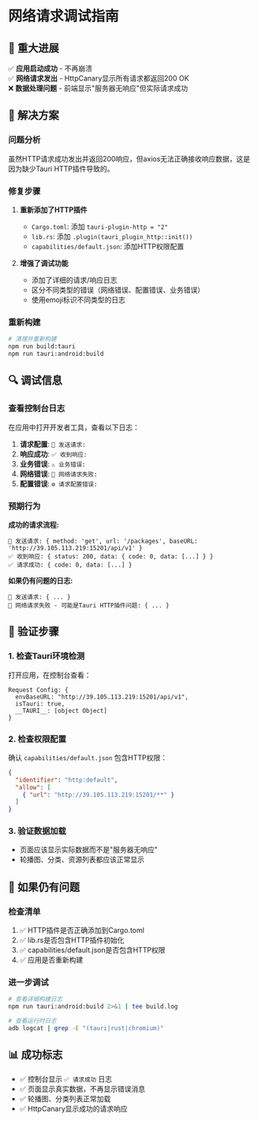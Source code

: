 # 网络请求调试指南

## 🎉 重大进展

✅ **应用启动成功** - 不再崩溃  
✅ **网络请求发出** - HttpCanary显示所有请求都返回200 OK  
❌ **数据处理问题** - 前端显示"服务器无响应"但实际请求成功  

## 🔧 解决方案

### 问题分析
虽然HTTP请求成功发出并返回200响应，但axios无法正确接收响应数据，这是因为缺少Tauri HTTP插件导致的。

### 修复步骤

1. **重新添加了HTTP插件**
   - `Cargo.toml`: 添加 `tauri-plugin-http = "2"`
   - `lib.rs`: 添加 `.plugin(tauri_plugin_http::init())`
   - `capabilities/default.json`: 添加HTTP权限配置

2. **增强了调试功能**
   - 添加了详细的请求/响应日志
   - 区分不同类型的错误（网络错误、配置错误、业务错误）
   - 使用emoji标识不同类型的日志

### 重新构建

```bash
# 清理并重新构建
npm run build:tauri
npm run tauri:android:build
```

## 🔍 调试信息

### 查看控制台日志
在应用中打开开发者工具，查看以下日志：

1. **请求配置**: `🚀 发送请求:`
2. **响应成功**: `✅ 收到响应:`
3. **业务错误**: `⚠️ 业务错误:`
4. **网络错误**: `🔌 网络请求失败:`
5. **配置错误**: `⚙️ 请求配置错误:`

### 预期行为

**成功的请求流程:**
```
🚀 发送请求: { method: 'get', url: '/packages', baseURL: 'http://39.105.113.219:15201/api/v1' }
✅ 收到响应: { status: 200, data: { code: 0, data: [...] } }
✅ 请求成功: { code: 0, data: [...] }
```

**如果仍有问题的日志:**
```
🚀 发送请求: { ... }
🔌 网络请求失败 - 可能是Tauri HTTP插件问题: { ... }
```

## 🎯 验证步骤

### 1. 检查Tauri环境检测
打开应用，在控制台查看：
```
Request Config: {
  envBaseURL: "http://39.105.113.219:15201/api/v1",
  isTauri: true,
  __TAURI__: [object Object]
}
```

### 2. 检查权限配置
确认 `capabilities/default.json` 包含HTTP权限：
```json
{
  "identifier": "http:default",
  "allow": [
    { "url": "http://39.105.113.219:15201/**" }
  ]
}
```

### 3. 验证数据加载
- 页面应该显示实际数据而不是"服务器无响应"
- 轮播图、分类、资源列表都应该正常显示

## 🚨 如果仍有问题

### 检查清单
1. ✅ HTTP插件是否正确添加到Cargo.toml
2. ✅ lib.rs是否包含HTTP插件初始化
3. ✅ capabilities/default.json是否包含HTTP权限
4. ✅ 应用是否重新构建

### 进一步调试
```bash
# 查看详细构建日志
npm run tauri:android:build 2>&1 | tee build.log

# 查看运行时日志
adb logcat | grep -E "(tauri|rust|chromium)"
```

## 📊 成功标志

- ✅ 控制台显示 `✅ 请求成功` 日志
- ✅ 页面显示真实数据，不再显示错误消息
- ✅ 轮播图、分类列表正常加载
- ✅ HttpCanary显示成功的请求响应 